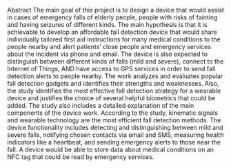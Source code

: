 Abstract
The main goal of this project is to design a device that would assist in cases of emergency falls of elderly people, people with risks of fainting and having seizures of different kinds. 
The main hypothesis is that it is achievable to develop an affordable fall detection device that would share individually tailored first aid instructions for many medical conditions to the people nearby and alert patients’ close people and emergency services about the incident via phone and email. The device is also expected to distinguish between different kinds of falls (mild and severe), connect to the Internet of Things, AND have access to GPS services in order to send fall detection alerts to people nearby. 
The work analyzes and evaluates popular fall detection gadgets and identifies their strengths and weaknesses. Also, the study identifies the most effective fall detection strategy for a wearable device and justifies the choice of several helpful biometrics that could be added. The study also includes a detailed explanation of the main components of the device work.
According to the study, kinematic signals and wearable technology are the most efficient fall detection methods. The device functionality includes detecting and distinguishing between mild and severe falls, notifying chosen contacts via email and SMS, measuring health indicators like a heartbeat, and sending emergency alerts to those near the fall. A device would be able to store data about medical conditions on an NFC tag that could be read by emergency services. 
